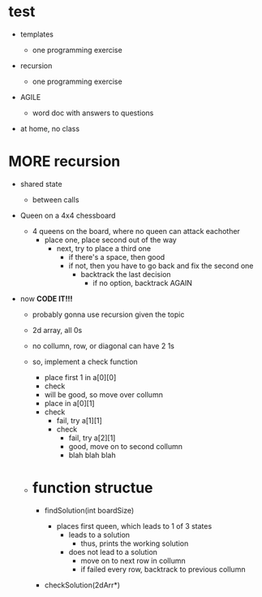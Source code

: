 # test

- templates
  - one programming exercise
- recursion
  - one programming exercise
- AGILE
  - word doc with answers to questions

- at home, no class

# MORE recursion

- shared state
  - between calls

- Queen on a 4x4 chessboard
	- 4 queens on the board, where no queen can attack eachother
		- place one, place second out of the way
			- next, try to place a third one
				- if there's a space, then good
				- if not, then you have to go back and fix the second one
			 		- backtrack the last decision
			 			- if no option, backtrack AGAIN

- now **CODE IT!!!**
	- probably gonna use recursion given the topic
	- 2d array, all 0s
	- no collumn, row, or diagonal can have 2 1s
	- so, implement a check function
		- place first 1 in a[0][0]
		- check
		- will be good, so move over collumn
		- place in a[0][1]
		- check
			- fail, try a[1][1]
			- check
				- fail, try a[2][1]
				- good, move on to second collumn
				- blah blah blah

	- # function structue
		- findSolution(int boardSize)
			- places first queen, which leads to 1 of 3 states
				- leads to a solution
					- thus, prints the working solution
				- does not lead to a solution
					- move on to next row in collumn
					- if failed every row, backtrack to previous collumn
				
		- checkSolution(2dArr*)
